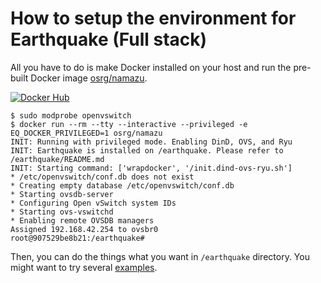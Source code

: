 # How to setup the environment for Earthquake (Full stack)

All you have to do is make Docker installed on your host and run the pre-built Docker image [osrg/namazu](https://registry.hub.docker.com/u/osrg/namazu/).

[![Docker Hub](http://dockeri.co/image/osrg/namazu)](https://registry.hub.docker.com/u/osrg/namazu/)

    
    $ sudo modprobe openvswitch
    $ docker run --rm --tty --interactive --privileged -e EQ_DOCKER_PRIVILEGED=1 osrg/namazu 
    INIT: Running with privileged mode. Enabling DinD, OVS, and Ryu
    INIT: Earthquake is installed on /earthquake. Please refer to /earthquake/README.md
    INIT: Starting command: ['wrapdocker', '/init.dind-ovs-ryu.sh']
    * /etc/openvswitch/conf.db does not exist
    * Creating empty database /etc/openvswitch/conf.db
    * Starting ovsdb-server
    * Configuring Open vSwitch system IDs
    * Starting ovs-vswitchd
    * Enabling remote OVSDB managers
    Assigned 192.168.42.254 to ovsbr0
    root@907529be8b21:/earthquake# 

Then, you can do the things what you want in `/earthquake` directory.
You might want to try several [examples](../example).
